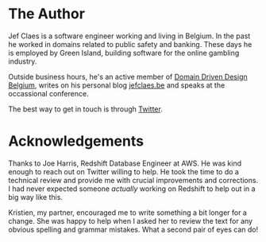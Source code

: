 # The Author

Jef Claes is a software engineer working and living in Belgium. In the past he worked in domains related to public safety and banking. These days he is employed by Green Island, building software for the online gambling industry.

Outside business hours, he's an active member of [Domain Driven Design Belgium](https://www.meetup.com/dddbelgium/), writes on his personal blog [jefclaes.be](http://jefclaes.be) and speaks at the occassional conference.

The best way to get in touch is through [Twitter](http://twitter.com/JefClaes).

# Acknowledgements

Thanks to Joe Harris, Redshift Database Engineer at AWS. He was kind enough to reach out on Twitter willing to help. He took the time to do a technical review and provide me with crucial improvements and corrections. I had never expected someone *actually* working on Redshift to help out in a big way like this.

Kristien, my partner, encouraged me to write something a bit longer for a change. She was happy to help when I asked her to review the text for any obvious spelling and grammar mistakes. What a second pair of eyes can do!